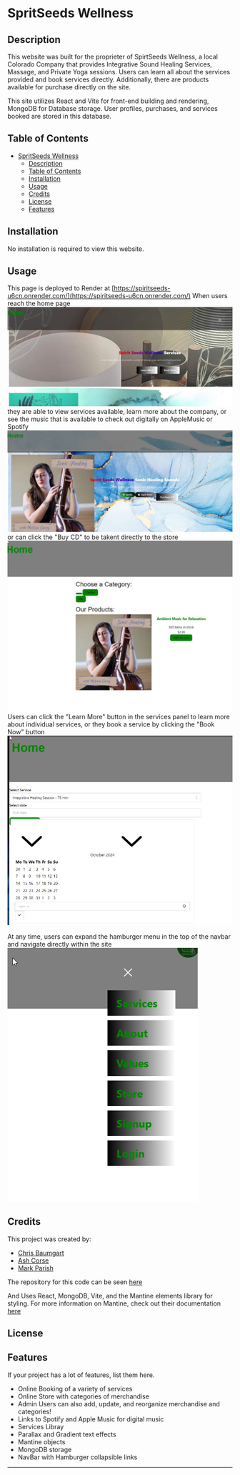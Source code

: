 # SpritSeeds Wellness

## Description

This website was built for the proprieter of SpirtSeeds Wellness, a local Colorado Company that provides Integrative Sound Healing Services, Massage, and Private Yoga sessions. Users can learn all about the services provided and book services directly. Additionally, there are products available for purchase directly on the site.

This site utilizes React and Vite for front-end building and rendering, MongoDB for Database storage. User profiles, purchases, and services booked are stored in this database.

## Table of Contents

- [SpritSeeds Wellness](#spritseeds-wellness)
  - [Description](#description)
  - [Table of Contents](#table-of-contents)
  - [Installation](#installation)
  - [Usage](#usage)
  - [Credits](#credits)
  - [License](#license)
  - [Features](#features)

## Installation

No installation is required to view this website.

## Usage

This page is deployed to Render at [https://spiritseeds-u6cn.onrender.com/](https://spiritseeds-u6cn.onrender.com/)
When users reach the home page ![home page](/assets/SpiritSeedsUsage.jpg)
they are able to view services available, learn more about the company, or see the music that is available to check out digitally on AppleMusic or Spotify ![music](/assets/SpirtSeedsMusic.jpg) or can click the "Buy CD" to be takent directly to the store ![store](/assets/SpiritSeedStore.jpg)
Users can click the "Learn More" button in the services panel to learn more about individual services, or they book a service by clicking the "Book Now" button ![book now](/assets/BookService.jpg)

At any time, users can expand the hamburger menu in the top of the navbar and navigate directly within the site ![nav](/assets/SpiritSeedsNav.png)

## Credits

This project was created by:

- [Chris Baumgart](https://github.com/cbaumgart004)
- [Ash Corse](https://github.com/AshLCorse)
- [Mark Parish](https://github.com/mcparish)

The repository for this code can be seen [here](https://github.com/cbaumgart004/spiritSeeds)

And Uses React, MongoDB, Vite, and the Mantine elements library for styling. For more information on Mantine, check out their documentation [here](https://mantine.dev/)

## License

## Features

If your project has a lot of features, list them here.

- Online Booking of a variety of services
- Online Store with categories of merchandise
- Admin Users can also add, update, and reorganize merchandise and categories!
- Links to Spotify and Apple Music for digital music
- Services Libray
- Parallax and Gradient text effects
- Mantine objects
- MongoDB storage
- NavBar with Hamburger collapsible links

---
